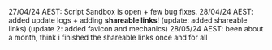 27/04/24 AEST: Script Sandbox is open + few bug fixes.
28/04/24 AEST: added update logs + adding **shareable links**! (update: added shareable links) (update 2: added favicon and mechanics)
28/05/24 AEST: been about a month, think i finished the shareable links once and for all
